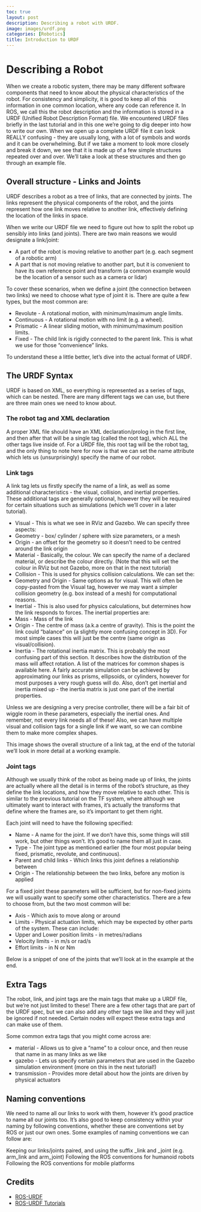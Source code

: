 ```yaml
---
toc: true
layout: post
description: Describing a robot with URDF.
image: images/urdf.png
categories: [Robotics]
title: Introduction to URDF
---
```


# Describing a Robot

When we create a robotic system, there may be many different software components that need to know about the physical characteristics of the robot. For consistency and simplicity, it is good to keep all of this information in one common location, where any code can reference it.
In ROS, we call this the robot description and the information is stored in a URDF (Unified Robot Description Format) file. We encountered URDF files briefly in the last tutorial and in this one we’re going to dig deeper into how to write our own.
When we open up a complete URDF file it can look REALLY confusing - they are usually long, with a lot of symbols and words and it can be overwhelming. But if we take a moment to look more closely and break it down, we see that it is made up of a few simple structures repeated over and over. We’ll take a look at these structures and then go through an example file.

## Overall structure - Links and Joints
URDF describes a robot as a tree of links, that are connected by joints. The links represent the physical components of the robot, and the joints represent how one link moves relative to another link, effectively defining the location of the links in space.

When we write our URDF file we need to figure out how to split the robot up sensibly into links (and joints). There are two main reasons we would designate a link/joint:

- A part of the robot is moving relative to another part (e.g. each segment of a robotic arm)
- A part that is not moving relative to another part, but it is convenient to have its own reference point and transform (a common example would be the location of a sensor such as a camera or lidar)

To cover these scenarios, when we define a joint (the connection between two links) we need to choose what type of joint it is. There are quite a few types, but the most common are:

- Revolute - A rotational motion, with minimum/maximum angle limits.
- Continuous - A rotational motion with no limit (e.g. a wheel).
- Prismatic - A linear sliding motion, with minimum/maximum position limits.
- Fixed - The child link is rigidly connected to the parent link. This is what we use for those “convenience” links.

To understand these a little better, let’s dive into the actual format of URDF.

## The URDF Syntax
URDF is based on XML, so everything is represented as a series of tags, which can be nested. There are many different tags we can use, but there are three main ones we need to know about.

### The robot tag and XML declaration
A proper XML file should have an XML declaration/prolog in the first line, and then after that will be a single tag (called the root tag), which ALL the other tags live inside of. For a URDF file, this root tag will be the robot tag, and the only thing to note here for now is that we can set the name attribute which lets us (unsurprisingly) specify the name of our robot.

### Link tags
A link tag lets us firstly specify the name of a link, as well as some additional characteristics - the visual, collision, and inertial properties. These additional tags are generally optional, however they will be required for certain situations such as simulations (which we’ll cover in a later tutorial).

- Visual - This is what we see in RViz and Gazebo. We can specify three aspects:
- Geometry - box/ cylinder / sphere with size parameters, or a mesh
- Origin - an offset for the geometry so it doesn’t need to be centred around the link origin
- Material - Basically, the colour. We can specify the name of a declared material, or describe the colour directly. (Note that this will set the colour in RViz but not Gazebo, more on that in the next tutorial)
- Collision - This is used for physics collision calculations. We can set the:
- Geometry and Origin - Same options as for visual. This will often be copy-pasted from the Visual tag, however we may want a simpler collision geometry (e.g. box instead of a mesh) for computational reasons.
- Inertial - This is also used for physics calculations, but determines how the link responds to forces. The inertial properties are:
- Mass - Mass of the link
- Origin - The centre of mass (a.k.a centre of gravity). This is the point the link could “balance” on (a slightly more confusing concept in 3D). For most simple cases this will just be the centre (same origin as visual/collision).
- Inertia - The rotational inertia matrix. This is probably the most confusing part of this section. It describes how the distribution of the mass will affect rotation. A list of the matrices for common shapes is available here. A fairly accurate simulation can be achieved by approximating our links as prisms, ellipsoids, or cylinders, however for most purposes a very rough guess will do. Also, don’t get inertial and inertia mixed up - the inertia matrix is just one part of the inertial properties.

Unless we are designing a very precise controller, there will be a fair bit of wiggle room in these parameters, especially the inertial ones. And remember, not every link needs all of these! Also, we can have multiple visual and collision tags for a single link if we want, so we can combine them to make more complex shapes.

This image shows the overall structure of a link tag, at the end of the tutorial we’ll look in more detail at a working example.

### Joint tags

Although we usually think of the robot as being made up of links, the joints are actually where all the detail is in terms of the robot’s structure, as they define the link locations, and how they move relative to each other. This is similar to the previous tutorial on the TF system, where although we ultimately want to interact with frames, it’s actually the transforms that define where the frames are, so it’s important to get them right.

Each joint will need to have the following specified:

- Name - A name for the joint. If we don’t have this, some things will still work, but other things won’t. It’s good to name them all just in case.
- Type - The joint type as mentioned earlier (the four most popular being fixed, prismatic, revolute, and continuous).
- Parent and child links - Which links this joint defines a relationship between
- Origin - The relationship between the two links, before any motion is applied

For a fixed joint these parameters will be sufficient, but for non-fixed joints we will usually want to specify some other characteristics. There are a few to choose from, but the two most common will be:

- Axis - Which axis to move along or around
- Limits - Physical actuation limits, which may be expected by other parts of the system. These can include:
- Upper and Lower position limits - in metres/radians
- Velocity limits - in m/s or rad/s
- Effort limits - in N or Nm

Below is a snippet of one of the joints that we’ll look at in the example at the end.

## Extra Tags
The robot, link, and joint tags are the main tags that make up a URDF file, but we’re not just limited to these! There are a few other tags that are part of the URDF spec, but we can also add any other tags we like and they will just be ignored if not needed. Certain nodes will expect these extra tags and can make use of them.

Some common extra tags that you might come across are:

- material - Allows us to give a “name” to a colour once, and then reuse that name in as many links as we like
- gazebo - Lets us specify certain parameters that are used in the Gazebo simulation environment (more on this in the next tutorial!)
- transmission - Provides more detail about how the joints are driven by physical actuators

## Naming conventions
We need to name all our links to work with them, however it’s good practice to name all our joints too. It’s also good to keep consistency within your naming by following conventions, whether these are conventions set by ROS or just our own ones. Some examples of naming conventions we can follow are:

Keeping our links/joints paired, and using the suffix _link and _joint (e.g. arm_link and arm_joint)
Following the ROS conventions for humanoid robots
Following the ROS conventions for mobile platforms

## Credits

- [ROS-URDF](http://wiki.ros.org/urdf)
- [ROS-URDF Tutorials](http://wiki.ros.org/urdf/Tutorials/Building%20a%20Visual%20Robot%20Model%20with%20URDF%20from%20Scratch)
